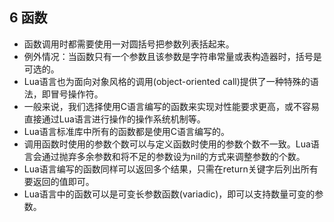 ## 6 函数
- 函数调用时都需要使用一对圆括号把参数列表括起来。
- 例外情况：当函数只有一个参数且该参数是字符串常量或表构造器时，括号是可选的。
- Lua语言也为面向对象风格的调用(object-oriented call)提供了一种特殊的语法，即冒号操作符。
- 一般来说，我们选择使用C语言编写的函数来实现对性能要求更高，或不容易直接通过Lua语言进行操作的操作系统机制等。
- Lua语言标准库中所有的函数都是使用C语言编写的。
- 调用函数时使用的参数个数可以与定义函数时使用的参数个数不一致。Lua语言会通过抛弃多余参数和将不足的参数设为nil的方式来调整参数的个数。
- Lua语言编写的函数同样可以返回多个结果，只需在return关键字后列出所有要返回的值即可。
- Lua语言中的函数可以是可变长参数函数(variadic)，即可以支持数量可变的参数。